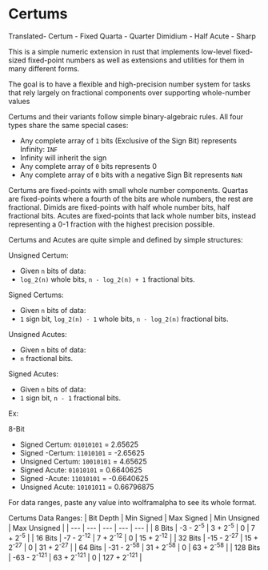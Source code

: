 # Certums

Translated-
Certum - Fixed
Quarta - Quarter
Dimidium - Half
Acute - Sharp

This is a simple numeric extension in rust that implements low-level fixed-sized fixed-point numbers
as well as extensions and utilities for them in many different forms.

The goal is to have a flexible and high-precision number system for tasks that rely largely on fractional components over supporting whole-number values

Certums and their variants follow simple binary-algebraic rules.
All four types share the same special cases:
* Any complete array of `1` bits (Exclusive of the Sign Bit) represents Infinity: `INF`
* Infinity will inherit the sign
* Any complete array of `0` bits represents 0
* Any complete array of `0` bits with a negative Sign Bit represents `NaN`

Certums are fixed-points with small whole number components. 
Quartas are fixed-points where a fourth of the bits are whole numbers, the rest are fractional.
Dimids are fixed-points with half whole number bits, half fractional bits.
Acutes are fixed-points that lack whole number bits, instead representing a 0-1 fraction with the highest precision possible.

Certums and Acutes are quite simple and defined by simple structures:

Unsigned Certum:
* Given `n` bits of data:
* `log_2(n)` whole bits, `n - log_2(n) + 1` fractional bits.

Signed Certums:
* Given `n` bits of data:
* `1` sign bit, `log_2(n) - 1` whole bits, `n - log_2(n)` fractional bits.

Unsigned Acutes:
* Given `n` bits of data:
* `n` fractional bits.

Signed Acutes:
* Given `n` bits of data:
* `1` sign bit, `n - 1` fractional bits.

Ex: 

8-Bit
* Signed Certum: `01010101` = 2.65625
* Signed -Certum: `11010101` = -2.65625
* Unsigned Certum: `10010101` = 4.65625
* Signed Acute: `01010101` = 0.6640625
* Signed -Acute: `11010101` = -0.6640625
* Unsigned Acute: `10101011` = 0.66796875

For data ranges, paste any value into wolframalpha to see its whole format.

Certums Data Ranges:
| Bit Depth | Min Signed             | Max Signed            | Min Unsigned | Max Unsigned           |
| ---       | ---                    | ---                   | ---          | ---                    |
| 8 Bits    | -3 - 2<sup>-5</sup>    | 3 + 2<sup>-5</sup>    | 0            | 7 + 2<sup>-5</sup>     |
| 16 Bits   | -7 - 2<sup>-12</sup>   | 7 + 2<sup>-12</sup>   | 0            | 15 + 2<sup>-12</sup>   |
| 32 Bits   | -15 - 2<sup>-27</sup>  | 15 + 2<sup>-27</sup>  | 0            | 31 + 2<sup>-27</sup>   |
| 64 Bits   | -31 - 2<sup>-58</sup>  | 31 + 2<sup>-58</sup>  | 0            | 63 + 2<sup>-58</sup>   |
| 128 Bits  | -63 - 2<sup>-121</sup> | 63 + 2<sup>-121</sup> | 0            | 127 + 2<sup>-121</sup> |